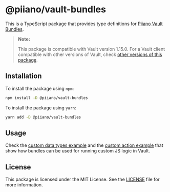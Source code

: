 # @piiano/vault-bundles

This is a TypeScript package that provides type definitions for [Piiano Vault Bundles](https://docs.piiano.com/guides/reference/bundles).

> **Note:**
> 
> This package is compatible with Vault version 1.15.0.
> For a Vault client compatible with other versions of Vault, check [other versions of this package](https://www.npmjs.com/package/@piiano/vault-bundles?activeTab=versions).

## Installation

To install the package using `npm`:

```bash
npm install -D @piiano/vault-bundles
```

To install the package using `yarn`:

```bash
yarn add -D @piiano/vault-bundles
```

## Usage

Check the [custom data types example](../../examples/custom-data-types) and the [custom action example](../../examples/custom-actions) that show how bundles can be used for running custom JS logic in Vault.

## License

This package is licensed under the MIT License.
See the [LICENSE](../../LICENSE) file for more information.
